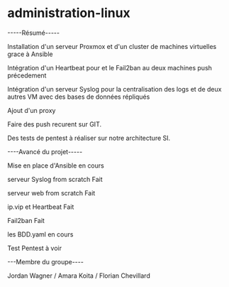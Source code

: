 # administration-linux

-----Résumé-----

Installation d'un serveur Proxmox et d'un cluster de machines virtuelles grace à Ansible

Intégration d'un Heartbeat pour  et le Fail2ban au deux machines push précedement 

Intégration d'un serveur Syslog pour la centralisation des logs et de deux autres VM avec des bases de données répliqués 

Ajout d'un proxy

Faire des push recurent sur GIT.

Des tests de pentest à réaliser sur notre architecture SI.


----Avancé du projet-----

Mise en place d'Ansible     en cours 

serveur Syslog from scratch  Fait

serveur web from scratch     Fait

ip.vip et Heartbeat          Fait

Fail2ban                     Fait 

les BDD.yaml               en cours 

Test Pentest                à voir         


---Membre du groupe----


Jordan Wagner / Amara Koita / Florian Chevillard
